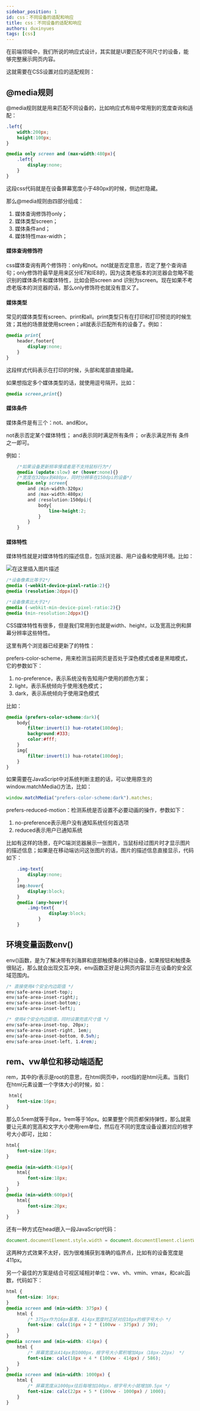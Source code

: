 ```yaml
---
sidebar_position: 1
id: css：不同设备的适配和响应
title: css：不同设备的适配和响应
authors: duxinyues
tags: [css]
---
```


在前端领域中，我们所说的响应式设计，其实就是UI要匹配不同尺寸的设备，能够完整展示网页内容。

这就需要在CSS设置对应的适配规则：

## @media规则
@media规则就是用来匹配不同设备的，比如响应式布局中常用到的宽度查询和适配：

```css
.left{
	width:200px;
	height:100px;
}

@media only screen and (max-width:480px){
	.left{
		display:none;
	}
}
```
这段css代码就是在设备屏幕宽度小于480px的时候，侧边栏隐藏。

那么@media规则由四部分组成：
1. 媒体查询修饰符only；
2. 媒体类型screen；
3. 媒体条件and；
4. 媒体特性max-width；

#### 媒体查询修饰符
css媒体查询有两个修饰符：only和not。not就是否定意思，否定了整个查询语句；only修饰符最早是用来区分IE7和IE8的，因为这类老版本的浏览器会忽略不能识别的媒体条件和媒体特性，比如会把screen and 识别为screen。现在如果不考虑老版本的浏览器的话，那么only修饰符也就没有意义了。

#### 媒体类型
常见的媒体类型有screen、print和all。print类型只有在打印和打印预览的时候生效；其他的场景就使用screen；all就表示匹配所有的设备了。例如：

```css
@media print{
	header,footer{
		display:none;
	}
}
```
这段样式代码表示在打印的时候，头部和尾部直接隐藏。

如果想指定多个媒体类型的话，就使用逗号隔开。比如：
```css
@media screen,print{}
```

#### 媒体条件
媒体条件是有三个：not、and和or。

not表示否定某个媒体特性；
and表示同时满足所有条件；
or表示满足所有 条件之一即可。

例如：
```css
	/*如果设备更新频率慢或者是不支持鼠标行为*/
	@media (update:slow) or (hover:none){}
	/*宽度在320px到480px，同时分辨率在150dpi的设备*/
	@media only screen{
		and (min-width:320px)
		and (max-width:480px)
		and (resolution:150dpi){
			body{
				line-height:2;
			}
		}
	}
```
#### 媒体特性
媒体特性就是对媒体特性的描述信息，包括浏览器、用户设备和使用环境。比如：

![在这里插入图片描述](https://img-blog.csdnimg.cn/f252eac100034794a7f9edaaa1190c70.png)

```css
/*设备像素比等于2*/
@media (-webkit-device-pixel-ratio:2){}
@media (resolution:2dppx){}

/*设备像素比大于2*/
@media (-webkit-min-device-pixel-ratio:2){}
@media (min-resolution:2dppx){}
```

CSS媒体特性有很多，但是我们常用到也就是width、height，以及宽高比例和屏幕分辨率这些特性。

这里有两个浏览器已经更新了的特性：

 prefers-color-scheme，用来检测当前网页是否处于深色模式或者是黑暗模式，它的参数如下：
1. no-preference，表示系统没有告知用户使用的颜色方案；
2. light，表示系统倾向于使用浅色模式；
3. dark，表示系统倾向于使用深色模式

比如：
```css
@media (prefers-color-scheme:dark){
	body{
		filter:invert(1) hue-rotate(180deg);
		background:#333;
		color:#fff;
	}
	img{
		filter:invert(1) hua-rotate(180deg);
	}
}
```

如果需要在JavaScript中对系统判断主题的话，可以使用原生的window.matchMedia()方法，比如：

```javascript
window.matchMedia("prefers-color-scheme:dark").matches;
```

prefers-reduced-motion：检测系统是否设置不必要动画的操作，参数如下：
1. no-preference表示用户没有通知系统任何首选项
2. reduced表示用户已通知系统

比如有这样的场景，在PC端浏览器展示一张图片，当鼠标经过图片时才显示图片的描述信息；如果是在移动端访问这张图片的话，图片的描述信息直接显示，代码如下：

```css
	.img-text{
		display:none;
	}
	img:hover{
		display:block;
	}
	@media (any-hover){
		.img-text{
				display:block;
			}
	}
```

## 环境变量函数env()
env()函数，是为了解决带有刘海屏和底部触摸条的移动设备，如果按钮和触摸条很贴近，那么就会出现交互冲突，env函数正好是让网页内容显示在设备的安全区域范围内。

```css
/* 直接使用4个安全内边距值 */
env(safe-area-inset-top);
env(safe-area-inset-right);
env(safe-area-inset-bottom);
env(safe-area-inset-left);

/* 使用4个安全内边距值，同时设置兜底尺寸值 */
env(safe-area-inset-top, 20px);
env(safe-area-inset-right, 1em);
env(safe-area-inset-bottom, 0.5vh);
env(safe-area-inset-left, 1.4rem);
```

## rem、vw单位和移动端适配
rem，其中的r表示是root的意思，在html网页中，root指的是html元素。当我们在html元素设置一个字体大小的时候，如：
```css
 html{
	font-size:16px;
}
```

那么0.5rem就等于8px，1rem等于16px。如果要整个网页都保持弹性，那么就需要让元素的宽高和文字大小使用rem单位，然后在不同的宽度设备设置对应的根字号大小即可，比如：

```css
html{
	font-size:16px;
}

@media (min-width:414px){
	html{
		font-size:18px;
	}
}
@media (min-width:600px){
	html{
		font-size:20px;
	}
}
```


还有一种方式在head嵌入一段JavaScript代码：

```javascript
document.documentElement.style.width = document.documentElement.clientWidth / 7.5 + 'px';
```

这两种方式效果不太好，因为很难捕获到准确的临界点，比如有的设备宽度是411px。


另一个最佳的方案是结合可视区域相对单位：vw、vh、vmin、vmax，和calc函数，代码如下：

```css
html {
    font-size: 16px;
}
@media screen and (min-width: 375px) {
    html {
        /* 375px作为16px基准，414px宽度时正好对应18px的根字号大小 */
        font-size: calc(16px + 2 * (100vw - 375px) / 39);
    }
}
@media screen and (min-width: 414px) {
    html {
        /* 屏幕宽度从414px到1000px，根字号大小累积增加4px（18px-22px） */
        font-size: calc(18px + 4 * (100vw - 414px) / 586);
    }
}
@media screen and (min-width: 1000px) {
    html {
        /* 屏幕宽度从1000px往后每增加100px，根字号大小就增加0.5px */
        font-size: calc(22px + 5 * (100vw - 1000px) / 1000);
    }
}
```
